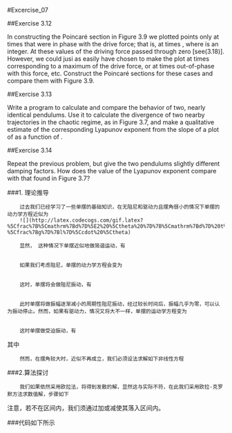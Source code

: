 #Excercise_07

##Exercise 3.12

In constructing the Poincaré section in Figure 3.9 we plotted points only at times that were in phase with the drive force; that is, at times , where  is an integer. At these values of  the driving force passed through zero [see(3.18)]. However, we could jusi as easily have chosen to make the plot at times corresponding to a maximum of the drive force, or at times out-of-phase with this force, etc. Construct the Poincaré sections for these cases and compare them with Figure 3.9.

##Exercise 3.13

Write a program to calculate and compare the behavior of two, nearly identical pendulums. Use it to calculate the divergence of two nearby trajectories in the chaotic regime, as in Figure 3.7, and make a qualitative estimate of the corresponding Lyapunov exponent from the slope of a plot of  as a function of  .

##Exercise 3.14

Repeat the previous problem, but give the two pendulums slightly different damping factors. How does the value of the Lyapunov exponent compare with that found in Figure 3.7?

###1. 理论推导

        过去我们已经学习了一些单摆的基础知识，在无阻尼和驱动力且摆角很小的情况下单摆的动力学方程近似为
        ![](http://latex.codecogs.com/gif.latex?%5Cfrac%7B%5Cmathrm%7Bd%7D%5E2%20%5Ctheta%20%7D%7B%5Cmathrm%7Bd%7D%20t%5E2%7D%3D-%5Cfrac%7Bg%7D%7Bl%7D%5Ccdot%20%5Ctheta)

        显然， 这种情况下单摆近似地做简谐运动，有


        如果我们考虑阻尼，单摆的动力学方程会变为


        这时，单摆将会做阻尼振动，有


        此时单摆将做振幅逐渐减小的周期性阻尼振动，经过较长时间后，振幅几乎为零，可以认为振动停止。然而，如果有驱动力，情况又将大不一样，单摆的运动学方程变为


        这时单摆做受迫振动，有


其中


        然而，在摆角较大时，近似不再成立，我们必须设法求解如下非线性方程


###2.算法探讨

        我们如果依然采用欧拉法，将得到发散的解，显然这与实际不符，在此我们采用欧拉-克罗默方法求数值解，步骤如下




注意，若不在区间内，我们须通过加或减使其落入区间内。

###代码如下所示
